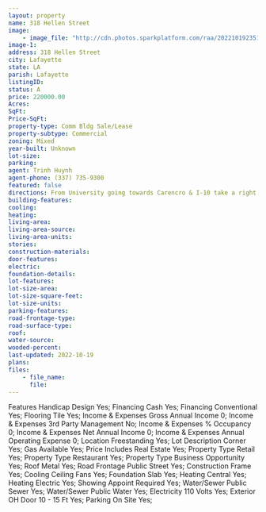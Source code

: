 ```yaml
---
layout: property
name: 318 Hellen Street
image:
    - image_file: "http://cdn.photos.sparkplatform.com/raa/20221019235157033977000000.jpg"
image-1:
address: 318 Hellen Street
city: Lafayette
state: LA
parish: Lafayette
listingID: 
status: A
price: 220000.00
Acres: 
SqFt: 
Price-SqFt: 
property-type: Comm Bldg Sale/Lease
property-subtype: Commercial
zoning: Mixed
year-built: Unknown
lot-size: 
parking: 
agent: Trinh Huynh
agent-phone: (337) 735-9300
featured: false
directions: From University going towards Carencro & I-10 take a right on Madeline then make a right on Hellen St.
building-features: 
cooling: 
heating: 
living-area: 
living-area-source: 
living-area-units: 
stories: 
construction-materials: 
door-features: 
electric: 
foundation-details: 
lot-features: 
lot-size-area: 
lot-size-square-feet: 
lot-size-units: 
parking-features: 
road-frontage-type: 
road-surface-type: 
roof: 
water-source: 
wooded-percent: 
last-updated: 2022-10-19
plans: 
files:
    - file_name:
      file:
---
```

Features	Handicap Design	Yes;
Financing	Cash	Yes;
Financing	Conventional	Yes;
Flooring	Tile	Yes;
Income & Expenses	Gross Annual Income	0;
Income & Expenses	3rd Party Management	No;
Income & Expenses	% Occupancy	0;
Income & Expenses	Net Annual Income	0;
Income & Expenses	Annual Operating Expense	0;
Location	Freestanding	Yes;
Lot Description	Corner	Yes;
Gas	Available	Yes;
Price Includes	Real Estate	Yes;
Property Type	Retail	Yes;
Property Type	Restaurant	Yes;
Property Type	Business Opportunity	Yes;
Roof	Metal	Yes;
Road Frontage	Public Street	Yes;
Construction	Frame	Yes;
Cooling	Ceiling Fans	Yes;
Foundation	Slab	Yes;
Heating	Central	Yes;
Heating	Electric	Yes;
Showing	Appoint Required	Yes;
Water/Sewer	Public Sewer	Yes;
Water/Sewer	Public Water	Yes;
Electricity	110 Volts	Yes;
Exterior	OH Door 10 - 15 Ft	Yes;
Parking	On Site	Yes;

